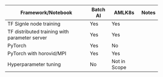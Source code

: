 | Framework/Notebook 	|Batch AI  	| AMLK8s 	| Notes|
|-|-|-|-|
| TF Signle node training | Yes 	|  Yes	| 
| TF distributed training with parameter server | Yes	| Yes 	|  
| PyTorch  	|  Yes	| No 	| 
| PyTorch with horovid/MPI	|  Yes	| Yes	| 
| Hyperparameter tuning  	|  No 	|  Not in Scope	| 
